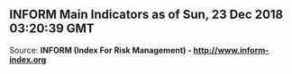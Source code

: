 ## INFORM Main Indicators as of Sun, 23 Dec 2018 03:20:39 GMT

Source: **INFORM (Index For Risk Management) - http://www.inform-index.org**